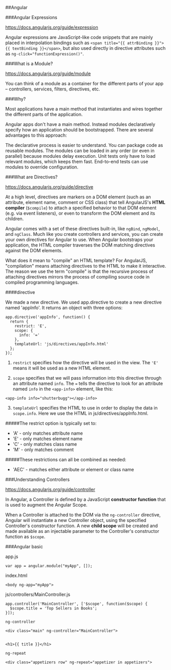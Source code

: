 ##Angular

###Angular Expressions

https://docs.angularjs.org/guide/expression

Angular expressions are JavaScript-like code snippets that are mainly placed in interpolation bindings such as `<span title="{{ attrBinding }}">{{ textBinding }}</span>`, but also used directly in directive attributes such as `ng-click="functionExpression()"`.


###What is a Module?

https://docs.angularjs.org/guide/module

You can think of a module as a container for the different parts of your app – controllers, services, filters, directives, etc.



###Why?

Most applications have a main method that instantiates and wires together the different parts of the application.

Angular apps don't have a main method. Instead modules declaratively specify how an application should be bootstrapped. There are several advantages to this approach:

The declarative process is easier to understand.
You can package code as reusable modules.
The modules can be loaded in any order (or even in parallel) because modules delay execution.
Unit tests only have to load relevant modules, which keeps them fast.
End-to-end tests can use modules to override configuration.



###What are Directives?

https://docs.angularjs.org/guide/directive

At a high level, directives are markers on a DOM element (such as an attribute, element name, comment or CSS class) that tell AngularJS's **HTML compiler** (`$compile`) to attach a specified behavior to that DOM element (e.g. via event listeners), or even to transform the DOM element and its children.

Angular comes with a set of these directives built-in, like `ngBind`, `ngModel`, and `ngClass`. Much like you create controllers and services, you can create your own directives for Angular to use. When Angular bootstraps your application, the HTML compiler traverses the DOM matching directives against the DOM elements.

What does it mean to "compile" an HTML template? For AngularJS, "compilation" means attaching directives to the HTML to make it interactive. The reason we use the term "compile" is that the recursive process of attaching directives mirrors the process of compiling source code in compiled programming languages.


####directive

We made a new directive. We used app.directive to create a new directive named 'appInfo'. It returns an object with three options:

    app.directive('appInfo', function() { 
      return { 
        restrict: 'E', 
        scope: { 
          info: '=' 
        }, 
        templateUrl: 'js/directives/appInfo.html' 
      }; 
    });


1.  `restrict` specifies how the directive will be used in the view. The `'E'` means it will be used as a new HTML element.

2.   `scope` specifies that we will pass information into this directive through an attribute named `info`. The `=` tells the directive to look for an attribute named `info` in the `<app-info>` element, like this:

    <app-info info="shutterbugg"></app-info>

3.   `templateUrl` specifies the HTML to use in order to display the data in `scope.info`. Here we use the HTML in js/directives/appInfo.html.


#####The restrict option is typically set to:

- 'A' - only matches attribute name
- 'E' - only matches element name
- 'C' - only matches class name
- 'M' - only matches comment

#####These restrictions can all be combined as needed:

- 'AEC' - matches either attribute or element or class name



###Understanding Controllers

https://docs.angularjs.org/guide/controller

In Angular, a Controller is defined by a JavaScript **constructor function** that is used to augment the Angular Scope.

When a Controller is attached to the DOM via the `ng-controller` directive, Angular will instantiate a new Controller object, using the specified Controller's constructor function. A new **child scope** will be created and made available as an injectable parameter to the Controller's constructor function as `$scope`.



###Angular basic

app.js

    var app = angular.module("myApp", []);


index.html

    <body ng-app="myApp">


js/controllers/MainController.js

    app.controller('MainController', ['$scope', function($scope) { 
      $scope.title = 'Top Sellers in Books'; 
    }]);

`ng-controller`

    <div class="main" ng-controller="MainController">


    <h1>{{ title }}</h1>


`ng-repeat`

    <div class="appetizers row" ng-repeat="appetizer in appetizers">
